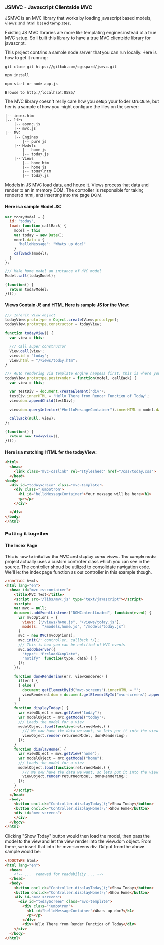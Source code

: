 ### JSMVC - Javascript Clientside MVC

JSMVC is an MVC library that works by loading javascript based models, views and html based templates.

Existing JS MVC libraries are more like templating engines instead of a true MVC setup.  So I built this library to have a true MVC clientside library for javascript.

This project contains a sample node server that you can run locally.  Here is how to get it running:

```
git clone git https://github.com/cgaspard/jsmvc.git

npm install

npm start or node app.js

Browse to http://localhsot:8585/
```

The MVC library doesn't really care how you setup your folder structure, but her is a sample of how you might configure the files on the server:

```
|-- index.htm
|-- libs
    |-- async.js
    |-- mvc.js
|-- MVC
    |-- Engines
        |-- pure.js
    |-- Models
        |-- home.js
        |-- today.js
    |-- Views
        |-- home.htm
        |-- home.js
        |-- today.htm
        |-- today.js
```

Models in JS MVC load data, and house it.  Views process that data and render to an in memory DOM.   The controller is responsible for taking rendered html, and inserting into the page DOM.

#### Here is a sample Model JS:
``` Javascript
var todayModel = {
  id: "today",
  load: function(callBack) {
    model = this;
    var today = new Date();
    model.data = {
      "helloMessage": "Whats up doc?"
    }
    callBack(model);
  }
};

/// Make home model an instance of MVC model
Model.call(todayModel);

(function() {
  return todayModel;
})();
```

#### Views Contain JS and HTML  Here is sample JS for the View:
``` Javascript
/// Inherit View object
todayView.prototype = Object.create(View.prototype);
todayView.prototype.constructor = todayView;

function todayView() {
  var view = this;

  /// Call super constructor
  View.call(view);
  view.id = "today";
  view.html = "/views/today.htm";
}

/// Auto rendering via template engine happens first, this is where you can do stuff after that
todayView.prototype.postrender = function(model, callBack) {
  var view = this;

  var testDiv = document.createElement("div");
  testDiv.innerHTML = 'Hello There from Render Function of Today';
  view.dom.appendChild(testDiv);

  view.dom.querySelector("#helloMessageContainer").innerHTML = model.data.helloMessage;

  callBack(null, view);
};

(function() {
  return new todayView();
})();
```
#### Here is a matching HTML for the todayView:
``` html
<html>
  <head>
    <link class="mvc-csslink" rel="stylesheet" href="/css/today.css">
  </head>
<body>
  <div id="todayScreen" class="mvc-template">
    <div class="jumbotron">
      <h1 id="helloMessageContainer">Your message will be here</h1>
      <p></p>
    </div>

  </div>
</body>
</html>
```

### Putting it together

#### The Index Page

This is how to initialize the MVC and display some views.  The sample node project actually uses a custom controller class which you can see in the source.  The controller should be utilized to consolidate navigation code.   We'll let the index page function as our controller in this example though.
``` html
<!DOCTYPE html>
<html lang="en">
  <head id="mvc-csscontainer">
    <title>MVC Test</title>
    <script src="/libs/mvc.js" type="text/javascript"></script>
    <script>
    var mvc = null;
    document.addEventListener("DOMContentLoaded", function(event) {
      var mvcOptions = {
        views: ["/views/home.js", "/views/today.js"],
        models: ["/models/home.js", "/models/today.js"]
      }
      mvc = new MVC(mvcOptions);
      mvc.init(/* controller, callback */);
      /// This is how you can be notified of MVC events
      mvc.addObserver({
        "type": "PreloadComplete",
        "notify": function(type, data) { }
      });
    });

    function doneRendering(err, viewRendered) {
      if(err) {
      } else {
        document.getElementById("mvc-screens").innerHTML = "";
        viewRendered.dom = document.getElementById("mvc-screens").appendChild(viewRendered.dom);
      }
    }
    function displayToday() {
      var viewObject = mvc.getView("today");
      var modelObject = mvc.getModel("today");
      /// Loads the model for a view
      modelObject.load(function(returnedModel) {
        /// We now have the data we want, so lets put it into the view
        viewObject.render(returnedModel, doneRendering);
      });
    }
    function displayHome() {
      var viewObject = mvc.getView("home");
      var modelObject = mvc.getModel("home");
      /// Loads the model for a view
      modelObject.load(function(returnedModel) {
        /// We now have the data we want, so lets put it into the view
        viewObject.render(returnedModel, doneRendering);
      });
    }
    </script>
  </head>
  <body>
    <button onclick="Controller.displayToday();">Show Today</button>
    <button onclick="Controller.displayHome();">Show Home</button>
    <div id="mvc-screens">
    </div>
  </body>
</html>
```

Clicking "Show Today" button would then load the model, then pass the model to the view and let the view render into the view.dom object.   From there, we insert that into the mvc-screens div.   Output from the above sample would be:

``` html
<!DOCTYPE html>
<html lang="en">
  <head>
    <!-- ...  removed for readability ... -->
  </head>
  <body>
    <button onclick="Controller.displayToday();">Show Today</button>
    <button onclick="Controller.displayHome();">Show Home</button>
    <div id="mvc-screens">
      <div id="todayScreen" class="mvc-template">
        <div class="jumbotron">
          <h1 id="helloMessageContainer">Whats up doc?</h1>
          <p></p>
        </div>
        <div>Hello There from Render Function of Today</div>     
    </div>
  </body>
</html>
```

